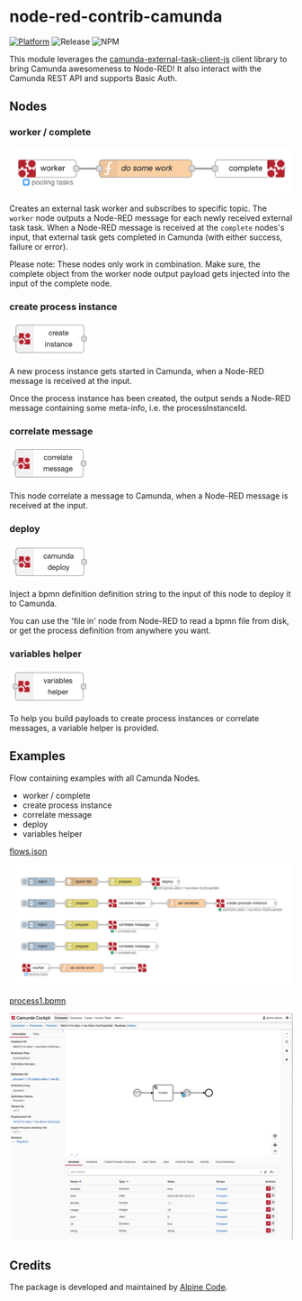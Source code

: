 # node-red-contrib-camunda

[![Platform](https://img.shields.io/badge/platform-Node--RED-red)](https://nodered.org)
![Release](https://img.shields.io/npm/v/@alpine-code/node-red-contrib-camunda.svg)
![NPM](https://img.shields.io/npm/dm/@alpine-code/node-red-contrib-camunda.svg)

This module leverages the [camunda-external-task-client-js](https://github.com/camunda/camunda-external-task-client-js) client library to bring Camunda awesomeness to Node-RED!
It also interact with the Camunda REST API and supports Basic Auth.

## Nodes

### worker / complete

![task-worker and complete node](packages/node-red-contrib-camunda/docs/worker-complete.png)

Creates an external task worker and subscribes to specific topic. The `worker` node outputs a Node-RED message for each newly received external task task.
When a Node-RED message is received at the `complete` nodes's input, that external task gets completed in Camunda (with either success, failure or error).

Please note: These nodes only work in combination. Make sure, the complete object from the worker node output payload gets injected into the input of the complete node.

### create process instance

![workflow-instance node](packages/node-red-contrib-camunda/docs/workflow-instance.png)

A new process instance gets started in Camunda, when a Node-RED message is received at the input.

Once the process instance has been created, the output sends a Node-RED message containing some meta-info, i.e. the processInstanceId.

### correlate message

![publish-message node](packages/node-red-contrib-camunda/docs/publish-message.png)

This node correlate a message to Camunda, when a Node-RED message is received at the input.

### deploy

![deploy node](packages/node-red-contrib-camunda/docs/deploy.png)

Inject a bpmn definition definition string to the input of this node to deploy it to Camunda.

You can use the 'file in' node from Node-RED to read a bpmn file from disk, or get the process definition from anywhere you want.

### variables helper

![variables-helper node](packages/node-red-contrib-camunda/docs/variables-helper.png)

To help you build payloads to create process instances or correlate messages, a variable helper is provided.

## Examples

Flow containing examples with all Camunda Nodes.
- worker / complete
- create process instance
- correlate message
- deploy
- variables helper

[flows.json](https://github.com/alpine-code/node-red/packages/node-red-contrib-camunda/docs/flows.json)

![Flow](packages/node-red-contrib-camunda/docs/example-flow.png)

[process1.bpmn](https://github.com/alpine-code/node-red/packages/node-red-contrib-camunda/docs/process1.bpmn)

![Process](packages/node-red-contrib-camunda/docs/example-process.png)

## Credits

The package is developed and maintained by [Alpine Code](https://www.alpine-code.com/).

